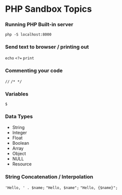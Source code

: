 # PHP Sandbox Topics

### Running PHP Built-in server
```php -S localhost:8000```

### Send text to browser / printing out
```echo```
```<?=```
```print```

### Commenting your code
```//```
```/* */```

### Variables
```$```

### Data Types
- String
- Integer
- Float
- Boolean
- Array
- Object
- NULL
- Resource

### String Concatenation / Interpolation
```'Hello, ' . $name;```
```"Hello, $name";```
```"Hello, {$name}";```
